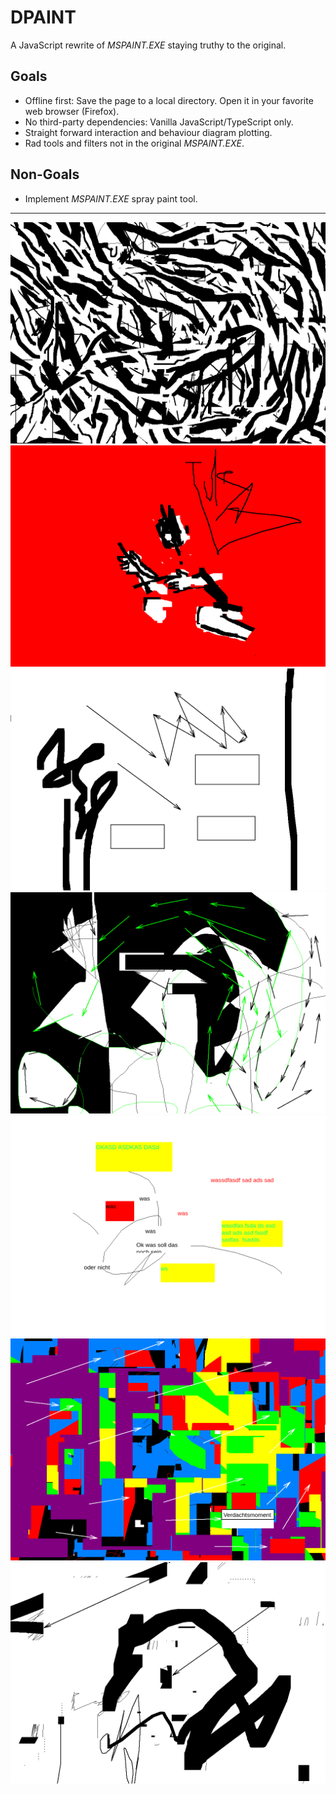 # DPAINT

A JavaScript rewrite of _MSPAINT.EXE_ staying truthy to the original.

## Goals

- Offline first: Save the page to a local directory. Open it in your favorite web browser (Firefox).
- No third-party dependencies: Vanilla JavaScript/TypeScript only.
- Straight forward interaction and behaviour diagram plotting.
- Rad tools and filters not in the original _MSPAINT.EXE_.

## Non-Goals

- Implement _MSPAINT.EXE_ spray paint tool.

---

![Untitled](examples/7.bmp)
![Untitled](examples/8.bmp)
![Untitled](examples/16.bmp)
![Untitled](examples/17.bmp)
![Untitled](examples/18.bmp)
![Untitled](examples/22.bmp)
![Untitled](examples/23.bmp)
